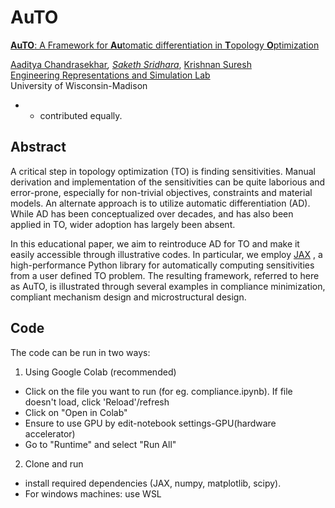 # AuTO

[**AuTO**: A Framework for **Au**tomatic differentiation in **T**opology **O**ptimization](https://link.springer.com/article/10.1007/s00158-021-03025-8)

[Aaditya Chandrasekhar](https://aadityacs.github.io/)*, [Saketh Sridhara](https://sakethsridhara.github.io/)*, [Krishnan Suresh](https://directory.engr.wisc.edu/me/faculty/suresh_krishnan)  
[Engineering Representations and Simulation Lab](https://ersl.wisc.edu)  
University of Wisconsin-Madison 
* - contributed equally.


## Abstract
A critical step in topology optimization (TO) is finding sensitivities. Manual derivation and implementation of the sensitivities can be quite laborious and error-prone, especially for non-trivial objectives, constraints and material models. An alternate approach is to utilize automatic differentiation (AD). While AD has been conceptualized over decades, and has also been applied in TO, wider adoption has largely been absent.

In this educational paper, we aim to reintroduce AD for TO and make it easily accessible through illustrative codes. In particular, we employ [JAX](https://github.com/google/jax)  , a high-performance Python library for automatically computing sensitivities from a user defined TO problem. The resulting framework, referred to here as AuTO, is illustrated through several examples in compliance minimization, compliant mechanism design and microstructural design.

## Code
The code can be run in two ways:
1. Using Google Colab (recommended)
- Click on the file you want to run (for eg. compliance.ipynb). If file doesn't load, click 'Reload'/refresh 
- Click on "Open in Colab"
- Ensure to use GPU by edit-notebook settings-GPU(hardware accelerator)
- Go to "Runtime" and select "Run All"
2. Clone and run
- install required dependencies (JAX, numpy, matplotlib, scipy).
- For windows machines: use WSL
